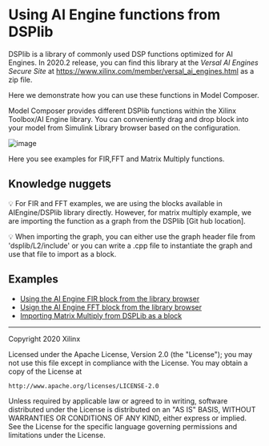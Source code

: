 # Using AI Engine functions from DSPlib

DSPlib is a library of commonly used DSP functions optimized for AI Engines. In 2020.2 release, you can find 
this library at the *Versal AI Engines Secure Site* at https://www.xilinx.com/member/versal_ai_engines.html as a zip file.

Here we demonstrate how you can use these functions in Model Composer.

Model Composer provides different DSPlib functions within the Xilinx Toolbox/AI Engine library. You can conveniently drag and drop block into your model from Simulink Library browser based on the configuration. 

![image](https://user-images.githubusercontent.com/35684639/122170671-79495080-ce9c-11eb-9ed9-bd83a9d5f47f.png)

Here you see examples for FIR,FFT and Matrix Multiply functions.

## Knowledge nuggets

:bulb: For FIR and FFT examples, we are using the blocks available in AIEngine/DSPlib library directly. However, for matrix multiply example, we are importing the function as a graph from the  DSPlib [Git hub location].

:bulb: When importing the graph, you can either use the graph header file from 'dsplib/L2/include' or you can write a .cpp file to instantiate the graph and use that file to import as a block.

## Examples
- [Using the AI Engine FIR block from the library browser](fir)
- [Usign the AI Engine FFT block from the library browser](fft)
- [Importing Matrix Multiply from DSPLib as a block](matrix_multiply)

--------------
Copyright 2020 Xilinx

Licensed under the Apache License, Version 2.0 (the "License");
you may not use this file except in compliance with the License.
You may obtain a copy of the License at

    http://www.apache.org/licenses/LICENSE-2.0

Unless required by applicable law or agreed to in writing, software
distributed under the License is distributed on an "AS IS" BASIS,
WITHOUT WARRANTIES OR CONDITIONS OF ANY KIND, either express or implied.
See the License for the specific language governing permissions and
limitations under the License.
